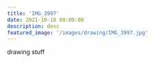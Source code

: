 ```yaml
---
title: 'IMG_3997'
date: 2021-10-18 00:00:00
description: desc
featured_image: '/images/drawing/IMG_3997.jpg'
---
```


drawing stuff
